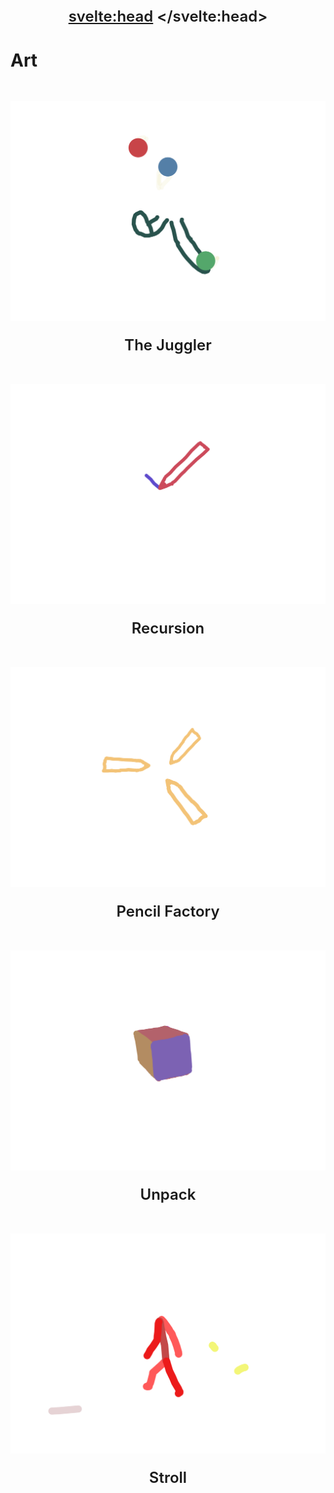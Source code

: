 <svelte:head>
	<title>Doga Tekin | Art</title>
</svelte:head>

# Art

![The Juggler](./assets/Juggle.svg)

The Juggler

![Recursion](./assets/Recursion.svg)

Recursion

![Pencil Factory](./assets/Pencil-Factory.svg)

Pencil Factory

![Unpack](./assets/Unpack.svg)

Unpack

![Stroll](./assets/Stroll.svg)

Stroll

<style>
  p {
	font-size: 1.5rem;
	font-weight: 600;
	text-align: center;
  }

  img {
	display: block;
	max-width: 100%;
	height: auto;
	margin: 3rem auto 1rem auto;
  }
</style>